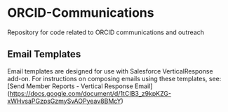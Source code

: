 # ORCID-Communications
Repository for code related to ORCID communications and outreach

## Email Templates
Email templates are designed for use with Salesforce VerticalResponse add-on. For instructions on composing emails using these templates, see:
[Send Member Reports - Vertical Response Email] (https://docs.google.com/document/d/1tCIB3_z9kpKZG-xWHvsaPGzpsGzmySvAOPyeav8BMcY)
